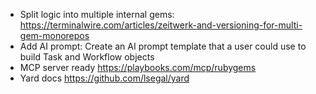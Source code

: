 - Split logic into multiple internal gems: https://terminalwire.com/articles/zeitwerk-and-versioning-for-multi-gem-monorepos
- Add AI prompt:
  Create an AI prompt template that a user could use to build Task and Workflow objects
- MCP server ready https://playbooks.com/mcp/rubygems
- Yard docs https://github.com/lsegal/yard
